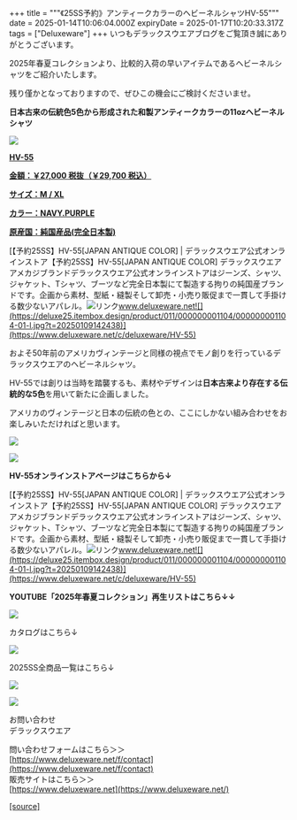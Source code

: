 +++
title = """《25SS予約》アンティークカラーのヘビーネルシャツHV-55"""
date = 2025-01-14T10:06:04.000Z
expiryDate = 2025-01-17T10:20:33.317Z
tags = ["Deluxeware"]
+++
いつもデラックスウエアブログをご覧頂き誠にありがとうございます。

2025年春夏コレクションより、比較的入荷の早いアイテムであるヘビーネルシャツをご紹介いたします。

残り僅かとなっておりますので、ぜひこの機会にご検討くださいませ。

**日本古来の伝統色5色から形成された和製アンティークカラーの11ozヘビーネルシャツ**

[![](https://stat.ameba.jp/user_images/20250114/17/deluxeware/27/3f/j/o0800080015533136313.jpg)](https://www.deluxeware.net/c/deluxeware/HV-55)

**[HV-55](https://www.deluxeware.net/c/deluxeware/HV-55)**

**[金額：￥27,000 税抜（￥29,700 税込）](https://www.deluxeware.net/c/deluxeware/HV-55)**

**[サイズ：M / XL](https://www.deluxeware.net/c/deluxeware/HV-55)**

**[カラー：NAVY.PURPLE](https://www.deluxeware.net/c/deluxeware/HV-55)**

**[原産国：純国産品(完全日本製)](https://www.deluxeware.net/c/deluxeware/HV-55)**

[【予約25SS】HV-55\[JAPAN ANTIQUE COLOR\] | デラックスウエア公式オンラインストア【予約25SS】HV-55\[JAPAN ANTIQUE COLOR\] デラックスウエア アメカジブランドデラックスウエア公式オンラインストアはジーンズ、シャツ、ジャケット、Tシャツ、ブーツなど完全日本製にて製造する拘りの純国産ブランドです。企画から素材、型紙・縫製そして卸売・小売り販促まで一貫して手掛ける数少ないアパレル。![リンク](https://c.stat100.ameba.jp/ameblo/symbols/v3.20.0/svg/gray/editor_link.svg)www.deluxeware.net![](https://deluxe25.itembox.design/product/011/000000001104/000000001104-01-l.jpg?t=20250109142438)](https://www.deluxeware.net/c/deluxeware/HV-55)

およそ50年前のアメリカヴィンテージと同様の視点でモノ創りを行っているデラックスウエアのヘビーネルシャツ。

HV-55では創りは当時を踏襲するも、素材やデザインは**日本古来より存在する伝統的な5色**を用いて新たに企画しました。

アメリカのヴィンテージと日本の伝統の色との、ここにしかない組み合わせをお楽しみいただければと思います。

[![](https://stat.ameba.jp/user_images/20250114/17/deluxeware/59/ad/j/o0800120015533134577.jpg)](https://stat.ameba.jp/user_images/20250114/17/deluxeware/59/ad/j/o0800120015533134577.jpg)

[![](https://stat.ameba.jp/user_images/20250114/17/deluxeware/18/e8/j/o0800100015533134572.jpg)](https://stat.ameba.jp/user_images/20250114/17/deluxeware/18/e8/j/o0800100015533134572.jpg)

**HV-55オンラインストアページはこちらから↓**

[【予約25SS】HV-55\[JAPAN ANTIQUE COLOR\] | デラックスウエア公式オンラインストア【予約25SS】HV-55\[JAPAN ANTIQUE COLOR\] デラックスウエア アメカジブランドデラックスウエア公式オンラインストアはジーンズ、シャツ、ジャケット、Tシャツ、ブーツなど完全日本製にて製造する拘りの純国産ブランドです。企画から素材、型紙・縫製そして卸売・小売り販促まで一貫して手掛ける数少ないアパレル。![リンク](https://c.stat100.ameba.jp/ameblo/symbols/v3.20.0/svg/gray/editor_link.svg)www.deluxeware.net![](https://deluxe25.itembox.design/product/011/000000001104/000000001104-01-l.jpg?t=20250109142438)](https://www.deluxeware.net/c/deluxeware/HV-55)

**YOUTUBE「2025年春夏コレクション」再生リストはこちら↓↓**

**[![](https://stat.ameba.jp/user_images/20250108/16/deluxeware/ac/cf/j/o1200050015530951038.jpg?caw=800)](https://www.youtube.com/playlist?list=PLmcuUjZ67rhnclr762_W-zDg7FyyrNvqF)**

カタログはこちら↓

[![](https://stat.ameba.jp/user_images/20250108/16/deluxeware/cb/46/j/o1200050015530950986.jpg?caw=800)](https://www.deluxeware.net/c/deluxeware/catalog)

2025SS全商品一覧はこちら↓

[![](https://stat.ameba.jp/user_images/20250114/17/deluxeware/cf/2d/j/o1200050015533133265.jpg)](https://www.deluxeware.net/c/2025SSreserve)

[![](https://stat.ameba.jp/user_images/20240315/15/deluxeware/04/7f/j/o0800026015413271803.jpg?caw=800)](https://www.instagram.com/deluxeware/?hl=ja)

お問い合わせ  
デラックスウエア

問い合わせフォームはこちら＞＞  
[https://www.deluxeware.net/f/contact](https://www.deluxeware.net/f/contact)  
販売サイトはこちら＞＞  
[https://www.deluxeware.net](https://www.deluxeware.net/)

[[source]](https://ameblo.jp/deluxeware/entry-12882452280.html)
